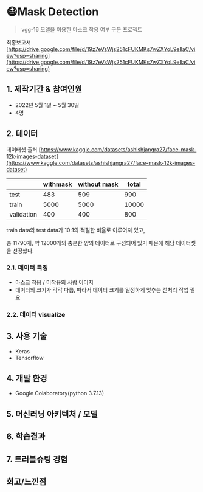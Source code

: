 # 😷Mask Detection

> vgg-16 모델을 이용한 마스크 착용 여부 구분 프로젝트

최종보고서 [https://drive.google.com/file/d/19z7eVsWjs251cFUKMKs7wZXYoL9ellaC/view?usp=sharing](https://drive.google.com/file/d/19z7eVsWjs251cFUKMKs7wZXYoL9ellaC/view?usp=sharing)
> 

## 1. 제작기간 & 참여인원

- 2022년 5월 1일 ~ 5월 30일
- 4명

## 2. 데이터

데이터셋 출처 [https://www.kaggle.com/datasets/ashishjangra27/face-mask-12k-images-dataset](https://www.kaggle.com/datasets/ashishjangra27/face-mask-12k-images-dataset)

|  | withmask | without mask | total |
| --- | --- | --- | --- |
| test | 483 | 509 | 990 |
| train | 5000 | 5000 | 10000 |
| validation | 400 | 400 | 800 |

train data와 test data가 10:1의 적절한 비율로 이루어져 있고,

총 11790개, 약 12000개의 충분한 양의 데이터로 구성되어 있기 때문에 해당 데이터셋을 선정했다.

### 2.1. 데이터 특징

- 마스크 착용 / 미착용의 사람 이미지
- 데이터의 크기가 각각 다름, 따라서 데이터 크기를 일정하게 맞추는 전처리 작업 필요

### 2.2. 데이터 visualize

## 3. 사용 기술

- Keras
- Tensorflow

## 4. 개발 환경

- Google Colaboratory(python 3.7.13)

## 5. 머신러닝 아키텍처 / 모델

## 6. 학습결과

## 7. 트러블슈팅 경험

## 회고/느낀점
